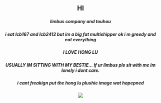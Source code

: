 ## <p align="center"> HI
##### <p align="center"> limbus company and touhou
##### <p align="center"> i eat lcb167 and lcb2412 but im a big fat multishipper ok i m greedy and eat everything
##### <p align="center"> I LOVE HONG LU
##### <p align="center"> USUALLY IM SITTING WITH MY BESTIE... If ur limbus pls sit with me im lonely i dont care.
##### <p align="center"> i cant freakign put the hong lu plushie image wat hapepned
##### <p align="center"> ![](https://komarev.com/ghpvc/?username=7uyuko&color=4e4558&style=plastic&label=hong+lu+lovers)
